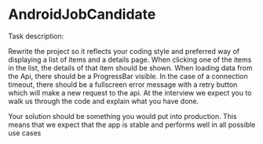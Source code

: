 # AndroidJobCandidate
Task description:

Rewrite the project so it reflects your coding style and preferred way of displaying a list of items and a details page. When clicking one of the items in the list, the details of that item should be shown. When loading data from the Api, there should be a ProgressBar visible. In the case of a connection timeout, there should be a fullscreen error message with a retry button which will make a new request to the api. At the interview we expect you to walk us through the code and explain what you have done. 

Your solution should be something you would put into production. This means that we expect that the app is stable and performs well in all possible use cases
